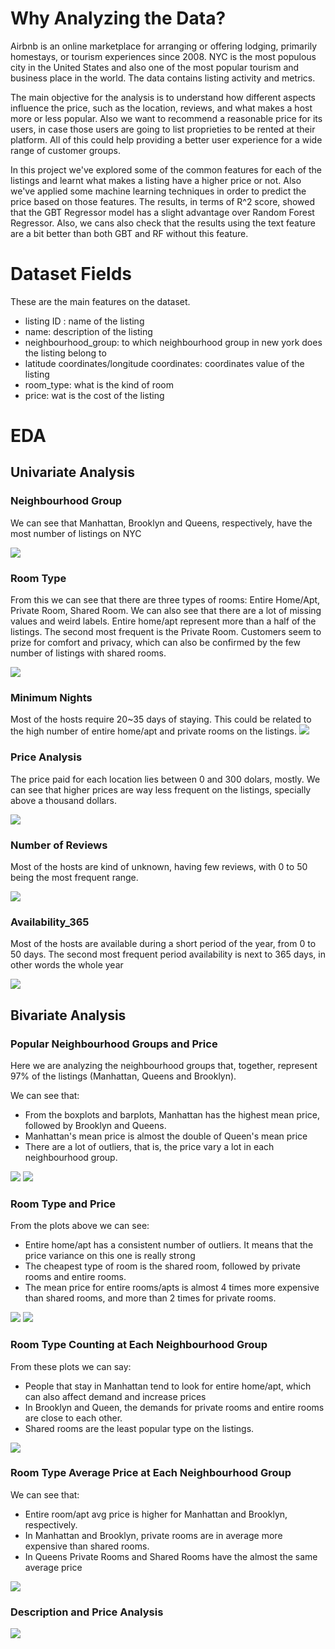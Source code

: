 # Why Analyzing the Data?

Airbnb is an online marketplace for arranging or offering lodging, primarily homestays, or tourism experiences since 2008. NYC is the most populous city in the United States and also one of the most popular tourism and business place in the world. The data contains listing activity and metrics.

The main objective for the analysis is to understand how different aspects influence the price, such as the location, reviews, and what makes a host more or less popular. Also we want to recommend a reasonable price for its users, in case those users are going to list proprieties to be rented at their platform. All of this could help providing a better user experience for a wide range of customer groups.

In this project we've explored some of the common features for each of the listings and learnt what makes a listing have a higher price or not. Also we've applied some machine learning techniques in order to predict the price based on those features. The results, in terms of R^2 score, showed that the GBT Regressor model has a slight advantage over Random Forest Regressor. Also, we cans also check that the results using the text feature are a bit better than both GBT and RF without this feature.


# Dataset Fields

These are the main features on the dataset.

* listing ID : name of the listing
* name: description of the listing
* neighbourhood_group: to which neighbourhood group in new york does the listing belong to
* latitude coordinates/longitude coordinates: coordinates value of the listing
* room_type: what is the kind of room
* price: wat is the cost of the listing


# EDA

## Univariate Analysis 

### Neighbourhood Group
We can see that Manhattan, Brooklyn and Queens, respectively, have the most number of listings on NYC

<img src="https://drive.google.com/uc?id=1zYGamH4F5RCRTUllbaSnZCyr0E_9-_zz">

### Room Type

From this we can see that there are three types of rooms: Entire Home/Apt, Private Room, Shared Room. We can also see that there are a lot of missing values and weird labels. Entire home/apt represent more than a half of the listings. The second most frequent is the Private Room. Customers seem to prize for comfort and privacy, which can also be confirmed by the few number of listings with shared rooms.

<img src="https://drive.google.com/uc?id=1Z1iXc0WcV_RHoFIIfs9y83IOtzTqpFHG">

### Minimum Nights
Most of the hosts require 20~35 days of staying. This could be related to the high number of entire home/apt and private rooms on the listings.
<img src="https://drive.google.com/uc?id=1pyygA7U4d0Pe32Ka-XCPfXX_XqLCwteJ">

### Price Analysis
The price paid for each location lies between 0 and 300 dolars, mostly. We can see that higher prices are way less frequent on the listings, specially above a thousand dollars.

<img src="https://drive.google.com/uc?id=1yPHp26QZW0nQHtMDslHAdpab3N9n4gww">


### Number of Reviews
Most of the hosts are kind of unknown, having few reviews, with 0 to 50 being the most frequent range.

<img src="https://drive.google.com/uc?id=1j9-Q2WdQbFJnHOWG1Ly9h3HvdF0YQqj1">


### Availability_365

Most of the hosts are available during a short period of the year, from 0 to 50 days. The second most frequent period availability is next to 365 days, in other words the whole year

<img src="https://drive.google.com/uc?id=1DtLXUoBFXn_DBzbtGyVcB-G6O-c6BAPc">


## Bivariate Analysis

### Popular Neighbourhood Groups and Price
Here we are analyzing the neighbourhood groups that, together, represent 97% of the listings (Manhattan, Queens and Brooklyn).

We can see that:

* From the boxplots and barplots, Manhattan has the highest mean price, followed by Brooklyn and Queens.
* Manhattan's mean price is almost the double of Queen's mean price
* There are a lot of outliers, that is, the price vary a lot in each neighbourhood group.

<img src="https://drive.google.com/uc?id=1JpFZ7b1UEld4QHpdmpFvJYErXZgvnjbV">

<img src="https://drive.google.com/uc?id=19lw-X3pYa3NWapNsYEJctiA6mr80Shdp">

### Room Type and Price
From the plots above we can see:

* Entire home/apt has a consistent number of outliers. It means that the price variance on this one is really strong
* The cheapest type of room is the shared room, followed by private rooms and entire rooms.
* The mean price for entire rooms/apts is almost 4 times more expensive than shared rooms, and more than 2 times for private rooms.


<img src="https://drive.google.com/uc?id=1FbFFYkmX_FYfxPTF8hVod9MZUjY43ZHg">

<img src="https://drive.google.com/uc?id=1Z2mzAw4MDqJZqx9vbdntBZGwUX2qF5oI">


### Room Type Counting at Each Neighbourhood Group

From these plots we can say:

* People that stay in Manhattan tend to look for entire home/apt, which can also affect demand and increase prices
* In Brooklyn and Queen, the demands for private rooms and entire rooms are close to each other.
* Shared rooms are the least popular type on the listings.

<img src="https://drive.google.com/uc?id=1uUoKvXSu2Ij1P2STRoMug7woED6RNnUn">


### Room Type Average Price at Each Neighbourhood Group

We can see that:

* Entire room/apt avg price is higher for Manhattan and Brooklyn, respectively.
* In Manhattan and Brooklyn, private rooms are in average more expensive than shared rooms.
* In Queens Private Rooms and Shared Rooms have the almost the same average price

<img src="https://drive.google.com/uc?id=1ww9t2YY0sUR02Yu0kXmT7AZVSyZMW9NE">

### Description and Price Analysis

<img src="https://drive.google.com/uc?id=1CyUs_GQ15s--4A3y5X7NW3p5StgqYu1f">
